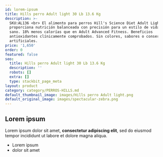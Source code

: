 ```yaml
---
id: lorem-ipsum
title: Hills perro Adult light 30 Lb 13.6 Kg
description: >-
  SKU:AL136 <br> El alimento para perros Hill's Science Diet Adult Light
  proporciona nutrición balanceada con precisión para un estilo de vida ligero y
  sano. 18% menos calorías que en Adult Advanced Fitness. Beneficios
  antioxidantes clínicamente comprobados. Sin colores, sabores o conservadores
  artificiales.
price: '1,650'
order: 0
featured: false
seo:
  title: Hills perro Adult light 30 Lb 13.6 Kg
  description: ''
  robots: []
  extra: []
  type: stackbit_page_meta
layout: product
category: category/PERROS-HILLS.md
default_thumbnail_image: images/Hills perro Adult light.png
default_original_image: images/spectacular-zebra.png
---
```

## Lorem ipsum

Lorem ipsum dolor sit amet, **consectetur adipiscing elit**, sed do eiusmod tempor incididunt ut labore et dolore magna aliqua.

- Lorem ipsum
- dolor sit amet